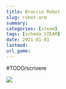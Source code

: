 ```yaml
---
title: Braccio Robot
slug: robot-arm
summary: 
categories: [steam]
tags: [scheda_STEAM]
date: 2021-01-01
lastmod: 
url_game: 
---
```

#TODO/scrivere 

![](steam_braccio_robot.jpg)


